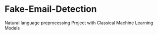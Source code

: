# Fake-Email-Detection
Natural language preprocessing Project with Classical Machine Learning Models
